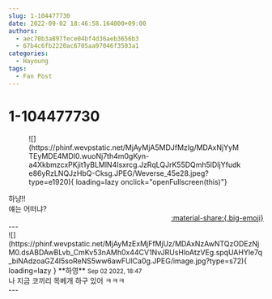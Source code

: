 ```yaml
---
slug: 1-104477730
date: 2022-09-02 18:46:58.164000+09:00
authors:
  - aec70b3a897fece04bf4d36aeb3656b3
  - 67b4c6fb2220ac6705aa97046f3503a1
categories:
  - Hayoung
tags:
  - Fan Post
---
```


# 1-104477730

<div class="post-container" markdown="1">
<div class="content-container md-sidebar__scrollwrap" markdown="1">


<figure markdown="1">
![](https://phinf.wevpstatic.net/MjAyMjA5MDJfMzIg/MDAxNjYyMTEyMDE4MDI0.wuoNj7th4m0gKyn-a4XkbmzcxPKjit1yBLMlN4Isxrcg.JzRqLQJrK55DQmh5lDIjYfudke86yRzLNQJzHbQ-Cksg.JPEG/Weverse_45e28.jpeg?type=e1920){ loading=lazy onclick="openFullscreen(this)"}
</figure>
하냥!!<br>얘는 어떠냐?

</div>
</div>

<div style="text-align: right;" markdown="1">
<a href="https://weverse.io/fromis9/fanpost/1-104477730" style="text-align: right;">:material-share:{.big-emoji}</a>
</div>
---

<div class="comments-container md-sidebar__scrollwrap" markdown="1">
<div class="comment" markdown="1">
<div class='id-container' markdown="1">
![](https://phinf.wevpstatic.net/MjAyMzExMjFfMjUz/MDAxNzAwNTQzODEzNjM0.dsABDAwBLvb_CmKv53nAMh0x44CV1NvJRUsHloAtzVEg.spqUAHYle7q_biNAdzoaGZ4l5soReNS5ww6awFUlCa0g.JPEG/image.jpg?type=s72){ loading=lazy }
**<span class="artist">하영</span>** <small>Sep 02 2022, 18:47</small><br>
</div>
<div class='comment-body' markdown="1">
나 지금 코끼리 목베개 하구 있어 ㅋㅋㅋ 
</div>
</div>
</div>
---
